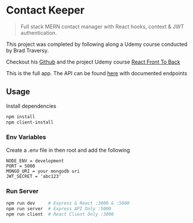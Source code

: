 # Contact Keeper

> Full stack MERN contact manager with React hooks, context & JWT authentication.

This project was completed by following along a Udemy course conducted by Brad Traversy.

Checkout his [Github](https://github.com/bradtraversy) and the project Udemy course [React Front To Back](https://www.udemy.com/course/modern-react-front-to-back/)

This is the full app. The API can be found [here](https://github.com/bradtraversy/contact_keeper_api) with documented endpoints

## Usage

Install dependencies

```bash
npm install
npm client-install
```

### Env Variables

Create a .env file in then root and add the following

```
NODE_ENV = development
PORT = 5000
MONGO_URI = your mongodb uri
JWT_SECRET = 'abc123'
```

### Run Server

```bash
npm run dev     # Express & React :3000 & :5000
npm run server  # Express API Only :5000
npm run client  # React Client Only :3000
```
